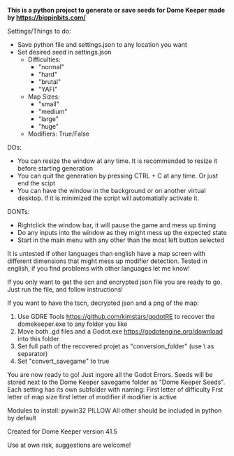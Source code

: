 **This is a python project to generate or save seeds for Dome Keeper made by https://bippinbits.com/**

Settings/Things to do:
- Save python file and settings.json to any location you want
- Set desired seed in settings.json
  - Difficulties:
    - "normal"
    - "hard" 
    - "brutal"
    - "YAFI"
  - Map Sizes:
    - "small"
    - "medium" 
    - "large"
    - "huge"
  - Modifiers: True/False

DOs:
- You can resize the window at any time. It is recommended to resize it before starting generation
- You can quit the generation by pressing CTRL + C at any time. Or just end the scipt
- You can have the window in the background or on another virtual desktop. If it is minimized the script will automatially activate it.

DONTs:
- Rightclick the window bar, it will pause the game and mess up timing
- Do any inputs into the window as they might mess up the expected state
- Start in the main menu with any other than the most left button selected

It is untested if other languages than english have a map screen with different dimensions that might mess up modifier detection. Tested in english, if you find problems with other languages let me know!

If you only want to get the scn and encrypted json file you are ready to go. Just run the file, and follow instructions!

If you want to have the tscn, decrypted json and a png of the map:
1) Use GDRE Tools https://github.com/kimstars/godotRE to recover the domekeeper.exe to any folder you like
2) Move both .gd files and a Godot.exe https://godotengine.org/download into this folder
3) Set full path of the recovered projet as "conversion_folder" (use \\ as separator)
4) Set "convert_savegame" to true
 
You are now ready to go! Just ingore all the Godot Errors.
Seeds will be stored next to the Dome Keeper savegame folder as "Dome Keeper Seeds". Each setting has its own subfolder with naming:
First letter of difficulty
Frst letter of map size
first letter of modifier if modifier is active



Modules to install:
pywin32
PILLOW
All other should be included in python by default

Created for Dome Keeper version 41.5

Use at own risk, suggestions are welcome!
